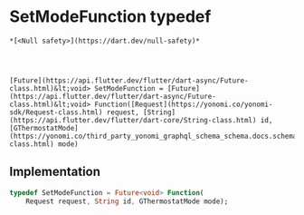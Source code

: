 


# SetModeFunction typedef






    *[<Null safety>](https://dart.dev/null-safety)*




    [Future](https://api.flutter.dev/flutter/dart-async/Future-class.html)&lt;void> SetModeFunction = [Future](https://api.flutter.dev/flutter/dart-async/Future-class.html)&lt;void> Function([Request](https://yonomi.co/yonomi-sdk/Request-class.html) request, [String](https://api.flutter.dev/flutter/dart-core/String-class.html) id, [GThermostatMode](https://yonomi.co/third_party_yonomi_graphql_schema_schema.docs.schema.gql/GThermostatMode-class.html) mode)






## Implementation

```dart
typedef SetModeFunction = Future<void> Function(
    Request request, String id, GThermostatMode mode);
```






